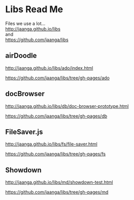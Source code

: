 Libs Read Me
============

Files we use a lot...  
<http://jaanga.github.io/libs>  
and  
<https://github.com/jaanga/libs>


## airDoodle
<http://jaanga.github.io/libs/ado/index.html>

<https://github.com/jaanga/libs/tree/gh-pages/ado>

## docBrowser
<http://jaanga.github.io/libs/db/doc-browser-prototype.html>

<https://github.com/jaanga/libs/tree/gh-pages/db>

## FileSaver.js
<http://jaanga.github.io/libs/fs/file-saver.html>

<https://github.com/jaanga/libs/tree/gh-pages/fs>

## Showdown
<http://jaanga.github.io/libs/md/showdown-test.html>

<https://github.com/jaanga/libs/tree/gh-pages/md>

